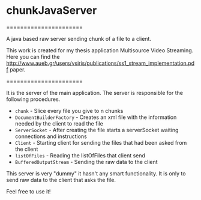 # chunkJavaServer

======================

A java based raw server sending chunk of a file to a client.

This work is created for my thesis application Multisource Video Streaming. 
Here you can find the http://www.aueb.gr/users/vsiris/publications/ss1_stream_implementation.pdf paper. 

======================

It is the server of the main application. 
The server is responsible for the following procedures. 

* `chunk` - Slice every file you give to n chunks
* `DocumentBuilderFactory` - Creates an xml file with the information needed by the client to read the file
* `ServerSocket` - After creating the file starts a serverSocket waiting connections and instructions
* `Client` - Starting client for sending the files that had been asked from the client
* `listOfFiles` - Reading the listOfFiles that client send 
* `BufferedOutputStream` - Sending the raw data to the client

This server is very "dummy" it hasn't any smart functionality. It is only to send raw data to the client that asks the file. 

Feel free to use it! 
